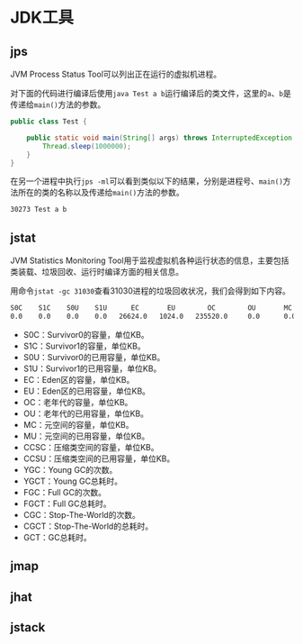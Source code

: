 # JDK工具

## jps

JVM Process Status Tool可以列出正在运行的虚拟机进程。

对下面的代码进行编译后使用`java Test a b`运行编译后的类文件，这里的`a`、`b`是传递给`main()`方法的参数。

```java
public class Test {

    public static void main(String[] args) throws InterruptedException {
        Thread.sleep(1000000);
    }
}
```

在另一个进程中执行`jps -ml`可以看到类似以下的结果，分别是进程号、`main()`方法所在的类的名称以及传递给`main()`方法的参数。

```bash
30273 Test a b
```

## jstat

JVM Statistics Monitoring Tool用于监视虚拟机各种运行状态的信息，主要包括类装载、垃圾回收、运行时编译方面的相关信息。

用命令`jstat -gc 31030`查看31030进程的垃圾回收状况，我们会得到如下内容。

```bash
S0C    S1C    S0U    S1U      EC       EU        OC        OU       MC     MU    CCSC   CCSU   YGC    YGCT   FGC    FGCT    CGC    CGCT     GCT   
0.0    0.0    0.0    0.0   26624.0   1024.0   235520.0     0.0      0.0    0.0    0.0    0.0     0     0.000   0     0.000    0     0.000    0.000
```

- S0C：Survivor0的容量，单位KB。
- S1C：Survivor1的容量，单位KB。
- S0U：Survivor0的已用容量，单位KB。
- S1U：Survivor1的已用容量，单位KB。
- EC：Eden区的容量，单位KB。
- EU：Eden区的已用容量，单位KB。
- OC：老年代的容量，单位KB。
- OU：老年代的已用容量，单位KB。
- MC：元空间的容量，单位KB。
- MU：元空间的已用容量，单位KB。
- CCSC：压缩类空间的容量，单位KB。
- CCSU：压缩类空间的已用容量，单位KB。
- YGC：Young GC的次数。
- YGCT：Young GC总耗时。
- FGC：Full GC的次数。
- FGCT：Full GC总耗时。
- CGC：Stop-The-World的次数。
- CGCT：Stop-The-World的总耗时。
- GCT：GC总耗时。

## jmap

## jhat

## jstack
